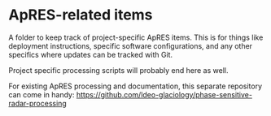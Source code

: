 # ApRES-related items
A folder to keep track of project-specific ApRES items. This is for things like deployment instructions, specific software configurations, and any other specifics where updates can be tracked with Git.


Project specific processing scripts will probably end here as well.


For existing ApRES processing and documentation, this separate repository can come in handy: https://github.com/ldeo-glaciology/phase-sensitive-radar-processing 